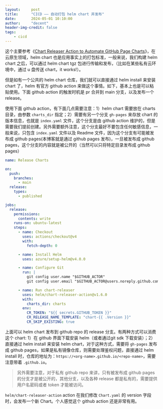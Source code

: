 ```yaml
---
layout:     post
title:      "CICD —— 自动打包 helm chart 并发布"
date:       2024-05-01 10:10:00
author:     "decent"
header-img-credit: false
tags:
    - cicd
---
```


这个主要参考《[Chart Releaser Action to Automate GitHub Page Charts](https://helm.sh/docs/howto/chart_releaser_action/)》，在云原生领域，helm chart 也是应用事实上的打包标准，一般来说，我们构建 helm chart 之后，可以通过 helm chart tgz 包进行传输和发布，（比如在某些私有云环境中，通过 u 盘传送 chart，it works!）。

但是如有一个公共的 helm chart 仓库，我们就可以直接通过 helm install 来安装 chart 了，helm 有官方 github action 来做这个事情。如下，基本上也是可以粘贴使用。下面 github action 的触发时机是 pr 合并到 main 分支，以及发布一个 release。

使用下面 github action，有下面几点需要注意：1）helm chart 需要放在 charts 目录，由参数 `charts_dir` 指定；2）需要有另一个分支 `gh-pages` 来存放 chart 的版本信息，也就是 `index.yaml` 文件，这个分支是由 github action 维护的，但是需要我们提前创建。另外需要额外注意，这个分支最好不要包含任何敏感信息，一般来说，只包含 `index.yaml` 文件以及 Readme 文件，因为这个分支有可能被发布成 github pages(本博客就是通过 github pages 发布)，一旦被发布成 github pages，这个分支的内容就是被公开的（当然可以只将特定目录发布成 github pages）

```yaml
name: Release Charts

on:
  push:
    branches:
      - main
  release:
    types:
      - published

jobs:
  release:
    permissions:
      contents: write
    runs-on: ubuntu-latest
    steps:
      - name: Checkout
        uses: actions/checkout@v4
        with:
          fetch-depth: 0

      - name: Install Helm
        uses: azure/setup-helm@v4.0.0

      - name: Configure Git
        run: |
          git config user.name "$GITHUB_ACTOR"
          git config user.email "$GITHUB_ACTOR@users.noreply.github.com"

      - name: Run chart-releaser
        uses: helm/chart-releaser-action@v1.6.0
        with:
          charts_dir: charts
        env:
          CR_TOKEN: "${{ secrets.GITHUB_TOKEN }}"
          CR_RELEASE_NAME_TEMPLATE: "chart-{{ .Version }}"
          CR_SKIP_EXISTING: true
```

上面可以 helm chart 发布到 github repo 的 release 分支。有两种方式可以消费这个 chart: 1）在 github 界面下载安装 helm（或者通过git sdk 下载安装）；2）直接通过 helm install 来安装 helm chart，对于这种方式，需要将 `gh-pages` 发布成 github pages，如果是私有镜像仓库，则需要处理鉴权问题，直接通过 helm install 时，仓库的地址为：`https://<org-name>.github.io/<repo-name>`，需要注意带着 `.github.io`。

> 另外需要注意，对于私有 github repo 来讲，只有被发布成 github pages 的分支才是被公开的，其他分支，以及各种 release 都是私有的，需要提供用户名密码或者 token 才能被访问。

`helm/chart-releaser-action` action 在我们修改 `Chart.yaml` 的 version 字段时，会发布一个新 Chart。个人感觉这个 github action 还是非常有用。
